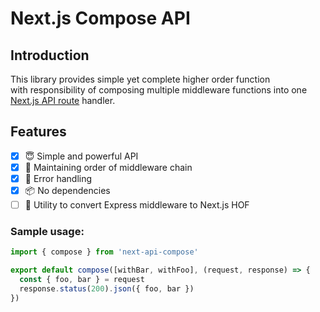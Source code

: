 # Next.js Compose API

## Introduction

This library provides simple yet complete higher order function  
with responsibility of composing multiple middleware functions into one [Next.js API route][next-api-routes] handler.

## Features

- [x] 😇 Simple and powerful API
- [x] 🧬 Maintaining order of middleware chain
- [x] 💢 Error handling
- [x] 📦 No dependencies
- [ ] 🔧 Utility to convert Express middleware to Next.js HOF

### Sample usage:

```js
import { compose } from 'next-api-compose'

export default compose([withBar, withFoo], (request, response) => {
  const { foo, bar } = request
  response.status(200).json({ foo, bar })
})
```

[next-homepage]: https://nextjs.org/
[next-api-routes]: https://nextjs.org/docs/api-routes/introduction
